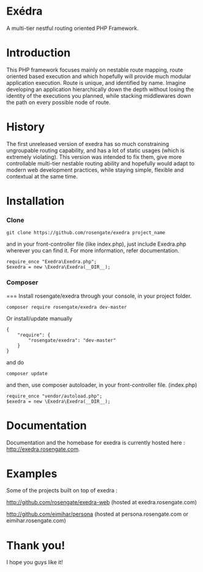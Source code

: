 Exédra
======
A multi-tier nestful routing oriented PHP Framework.

Introduction
======
This PHP framework focuses mainly on nestable route mapping, route oriented based execution and which hopefully will provide much modular application execution. Route is unique, and identified by name. Imagine developing an application hierarchically down the depth without losing the identity of the executions you planned, while stacking middlewares down the path on every possible node of route.

History
======
The first unreleased version of exedra has so much constraining ungroupable routing capability, and has a lot of static usages (which is extremely violating). This version was intended to fix them, give more controllable multi-tier nestable routing ability and hopefully would adapt to modern web development practices, while staying simple, flexible and contextual at the same time.

Installation
======
### Clone
~~~
git clone https://github.com/rosengate/exedra project_name
~~~
and in your front-controller file (like index.php), just include Exedra.php wherever you can find it. For more information, refer documentation.
~~~
require_once "Exedra\Exedra.php";
$exedra = new \Exedra\Exedra(__DIR__);
~~~

### Composer
===
Install rosengate/exedra through your console, in your project folder.
~~~
composer require rosengate/exedra dev-master
~~~

Or install/update manually
~~~
{
    "require": {
        "rosengate/exedra": "dev-master"
    }
}
~~~
and do 
~~~
composer update
~~~

and then, use composer autoloader, in your front-controller file. (index.php)
~~~
require_once "vendor/autoload.php";
$exedra = new \Exedra\Exedra(__DIR__);
~~~

Documentation
===
Documentation and the homebase for exedra is currently hosted here : http://exedra.rosengate.com.

Examples
======
Some of the projects built on top of exedra :

http://github.com/rosengate/exedra-web (hosted at exedra.rosengate.com)

http://github.com/eimihar/persona (hosted at persona.rosengate.com or eimihar.rosengate.com)


Thank you!
======
I hope you guys like it!
